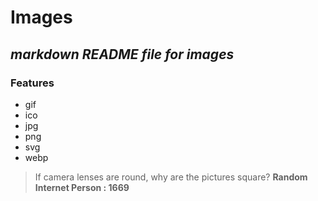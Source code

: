 # Images
## _markdown README file for images_

### Features

- gif
- ico
- jpg
- png
- svg
- webp

> If camera lenses are round, why are the pictures square?
> **Random Internet Person : 1669**
